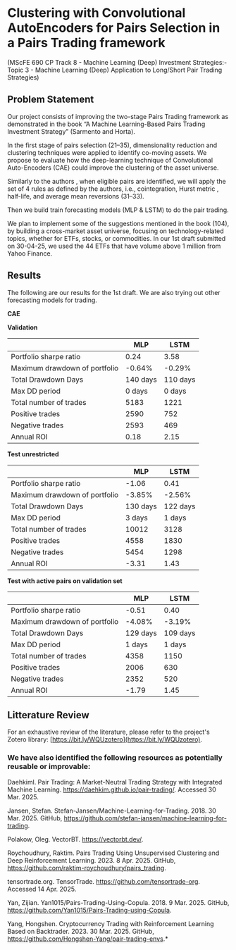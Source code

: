 # **Clustering with Convolutional AutoEncoders for Pairs Selection in a Pairs Trading framework**

(MScFE 690 CP Track 8 - Machine Learning (Deep) Investment Strategies:- Topic 3 - Machine Learning (Deep) Application to Long/Short Pair Trading Strategies)

## Problem Statement

Our project consists of improving the two-stage Pairs Trading framework as demonstrated in the book “A Machine Learning-Based Pairs Trading Investment Strategy” (Sarmento and Horta). 

In the first stage of pairs selection (21–35), dimensionality reduction and clustering techniques were applied to identify co-moving assets. We propose to evaluate how the deep-learning  technique of Convolutional Auto-Encoders (CAE) could improve the clustering of the asset universe. 

Similarly to the authors , when eligible pairs are identified, we will apply the set of 4 rules as defined by the authors, i.e., cointegration, Hurst metric , half-life, and average mean reversions (31–33). 

Then we build train forecasting models (MLP & LSTM) to do the pair trading.

We plan to implement some of the suggestions mentioned in the book (104), by building a cross-market asset universe, focusing on technology-related topics, whether for ETFs, stocks, or commodities. In our 1st draft submitted on 30-04-25, we used the 44 ETFs that have volume above 1 million from Yahoo Finance.

## Results

The following are our results for the 1st draft. We are also trying out other forecasting models for trading.

**CAE**

**Validation**

| | MLP  | LSTM |
| ------------- | ------------- | ------------- |
| Portfolio sharpe ratio | 0.24 | 3.58 |
| Maximum drawdown of portfolio  | -0.64% | -0.29% |
| Total Drawdown Days | 140 days | 110 days |
| Max DD period | 0 days | 0 days |
| Total number of trades | 5183 | 1221 |
| Positive trades | 2590 | 752 |
| Negative trades | 2593 | 469 |
| Annual ROI | 0.18 | 2.15 |
 
**Test unrestricted**

| | MLP  | LSTM |
| ------------- | ------------- | ------------- |
| Portfolio sharpe ratio | -1.06 | 0.41 |
| Maximum drawdown of portfolio  | -3.85% | -2.56% |
| Total Drawdown Days | 130 days | 122 days |
| Max DD period | 3 days | 1 days |
| Total number of trades | 10012 | 3128 |
| Positive trades | 4558 | 1830 |
| Negative trades | 5454 | 1298 |
| Annual ROI | -3.31 | 1.43 |

**Test with active pairs on validation set**

| | MLP  | LSTM |
| ------------- | ------------- | ------------- |
| Portfolio sharpe ratio | -0.51 | 0.40 |
| Maximum drawdown of portfolio  | -4.08% | -3.19% |
| Total Drawdown Days | 129 days | 109 days |
| Max DD period | 1 days | 1 days |
| Total number of trades | 4358 | 1150 |
| Positive trades | 2006 | 630 |
| Negative trades | 2352 | 520 |
| Annual ROI | -1.79 | 1.45 |


## Litterature Review

For an exhaustive review of the literature, please refer to the project's Zotero library: [https://bit.ly/WQUzotero](https://bit.ly/WQUzotero).

### We have also identified the following resources as potentially reusable or improvable:

Daehkiml. Pair Trading: A Market-Neutral Trading Strategy with Integrated Machine Learning. https://daehkim.github.io/pair-trading/. Accessed 30 Mar. 2025.

Jansen, Stefan. Stefan-Jansen/Machine-Learning-for-Trading. 2018. 30 Mar. 2025. GitHub, https://github.com/stefan-jansen/machine-learning-for-trading.

Polakow, Oleg. VectorBT. https://vectorbt.dev/.

Roychoudhury, Raktim. Pairs Trading Using Unsupervised Clustering and Deep Reinforcement Learning. 2023. 8 Apr. 2025. GitHub, https://github.com/raktim-roychoudhury/pairs_trading.

tensortrade.org. TensorTrade. https://github.com/tensortrade-org. Accessed 14 Apr. 2025.

Yan, Zijian. Yan1015/Pairs-Trading-Using-Copula. 2018. 9 Mar. 2025. GitHub, https://github.com/Yan1015/Pairs-Trading-using-Copula.

Yang, Hongshen. Cryptocurrency Trading with Reinforcement Learning Based on Backtrader. 2023. 30 Mar. 2025. GitHub, https://github.com/Hongshen-Yang/pair-trading-envs.*

